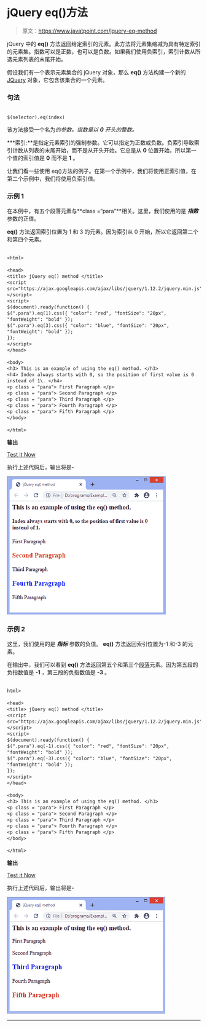 # jQuery eq()方法

> 原文：<https://www.javatpoint.com/jquery-eq-method>

jQuery 中的 **eq()** 方法返回给定索引的元素。此方法将元素集缩减为具有特定索引的元素集。指数可以是正数，也可以是负数。如果我们使用负索引，索引计数从所选元素列表的末尾开始。

假设我们有一个表示元素集合的 jQuery 对象，那么 **eq()** 方法构建一个新的 [JQuery](https://www.javatpoint.com/jquery-tutorial) 对象，它包含该集合的一个元素。

### 句法

```

$(selector).eq(index)

```

该方法接受一个名为*的参数。指数是以 **0** 开头的整数。*

 ***索引:**是指定元素索引的强制参数。它可以指定为正数或负数。负索引导致索引计数从列表的末尾开始，而不是从开头开始。它总是从 **0** 位置开始，所以第一个值的索引值是 **0** 而不是 **1** 。

让我们看一些使用 eq()方法的例子。在第一个示例中，我们将使用正索引值，在第二个示例中，我们将使用负索引值。

### 示例 1

在本例中，有五个段落元素与**class =“para”**相关。这里，我们使用的是 ***指数*** 参数的正值。

**eq()** 方法返回索引位置为 1 和 3 的元素。因为索引从 0 开始，所以它返回第二个和第四个元素。

```

<html>

<head>
<title> jQuery eq() method </title>
<script src="https://ajax.googleapis.com/ajax/libs/jquery/1.12.2/jquery.min.js"></script>
<script>
$(document).ready(function() {
$(".para").eq(1).css({ "color": "red", "fontSize": "20px", "fontWeight": "bold" });
$(".para").eq(3).css({ "color": "blue", "fontSize": "20px", "fontWeight": "bold" });
});
</script>
</head>

<body>
<h3> This is an example of using the eq() method. </h3>
<h4> Index always starts with 0, so the position of first value is 0 instead of 1\. </h4>
<p class = "para"> First Paragraph </p>
<p class = "para"> Second Paragraph </p>
<p class = "para"> Third Paragraph </p>
<p class = "para"> Fourth Paragraph </p>
<p class = "para"> Fifth Paragraph </p>
</body>

</html>

```

**输出**

[Test it Now](https://www.javatpoint.com/oprweb/test.jsp?filename=jquery-eq-method1)

执行上述代码后，输出将是-

![jQuery eq() method](img/cd340ecaf09c87b1c4426d3fe54c2aa5.png)

### 示例 2

这里，我们使用的是 ***指标*** 参数的负值。 **eq()** 方法返回索引位置为-1 和-3 的元素。

在输出中，我们可以看到 **eq()** 方法返回第五个和第三个[段落](https://www.javatpoint.com/html-paragraph)元素。因为第五段的负指数值是 **-1** ，第三段的负指数值是 **-3** 。

```

html>

<head>
<title> jQuery eq() method </title>
<script src="https://ajax.googleapis.com/ajax/libs/jquery/1.12.2/jquery.min.js"></script>
<script>
$(document).ready(function() {
$(".para").eq(-1).css({ "color": "red", "fontSize": "20px", "fontWeight": "bold" });
$(".para").eq(-3).css({ "color": "blue", "fontSize": "20px", "fontWeight": "bold" });
});
</script>
</head>

<body>
<h3> This is an example of using the eq() method. </h3>
<p class = "para"> First Paragraph </p>
<p class = "para"> Second Paragraph </p>
<p class = "para"> Third Paragraph </p>
<p class = "para"> Fourth Paragraph </p>
<p class = "para"> Fifth Paragraph </p>
</body>

</html>

```

**输出**

[Test it Now](https://www.javatpoint.com/oprweb/test.jsp?filename=jquery-eq-method2)

执行上述代码后，输出将是-

![jQuery eq() method](img/8482f6e3ddb4588b63fcd08b0f30e5a5.png)

* * **